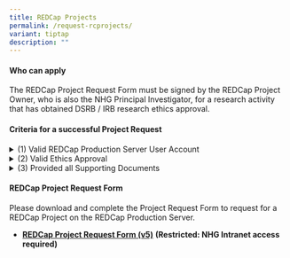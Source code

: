 ```yaml
---
title: REDCap Projects
permalink: /request-rcprojects/
variant: tiptap
description: ""
---
```

<h4><strong>Who can apply</strong></h4>
<p>The REDCap Project Request Form must be signed by the REDCap Project Owner,
who is also the NHG Principal Investigator, for a research activity that
has obtained DSRB / IRB research ethics approval.</p>
<h4><strong>Criteria for a successful Project Request</strong></h4>
<div data-type="detailGroup" class="isomer-accordion isomer-accordion-white">
<details class="isomer-details">
<summary>(1) Valid REDCap Production Server User Account</summary>
<div data-type="detailsContent" class="isomer-details-content">
<p>The REDCap Project Owner is able to login to their activated* REDCap <u>Production</u> Server
User Account.</p>
<p></p>
<p><strong>*</strong>  <sup><sub>Submitting a REDCap User Account Request </sub></sup><strong><sup><sub>DOES NOT</sub></sup></strong><sup><sub> imply that the NHG REDCap Account(s) has been activated. User Accounts are valid for use </sub></sup><strong><sup><sub>ONLY AFTER</sub></sup></strong><sup><sub> the user has followed the instructions to login and activate the User Account.</sub></sup>
</p>
<p></p>
</div>
</details>
<details class="isomer-details">
<summary>(2) Valid Ethics Approval</summary>
<div data-type="detailsContent" class="isomer-details-content">
<p>The Research activity has valid research ethics approval, or is able to
show documentary evidence that it does not require DSRB Ethics approval
under specific DSRB policies.</p>
<p></p>
</div>
</details>
<details class="isomer-details">
<summary>(3) Provided all Supporting Documents</summary>
<div data-type="detailsContent" class="isomer-details-content">
<p>All of the following Supporting Documents have been put into a single
ZIP file for submission.
<br>(a) REDCap Project Request Form (as a PDF)
<br>(b) Latest Ethics Approval Letter (as a PDF)
<br>(c) REDCap Project XML file (Metadata only) (if applicable)</p>
<p></p>
</div>
</details>
</div>
<p></p>
<h4><strong>REDCap Project Request Form</strong></h4>
<p>Please download and complete the Project Request Form to request for a
REDCap Project on the REDCap Production Server.</p>
<ul data-tight="true" class="tight">
<li>
<p><strong><a href="https://mynhg.nhg.com.sg/div/GRDO/Shared%20Library/NHG%20REDCap/REDCap%20Request%20Forms/1305-001%20NHG%20REDCap%20Project%20Request%20Form%20v5.docx?d=w4cdc1e953981433198dd934f0020fa66" rel="noopener noreferrer nofollow" target="_blank">REDCap Project Request Form (v5)</a></strong>  <strong>(Restricted: NHG Intranet access required)</strong>
</p>
</li>
</ul>
<p></p>